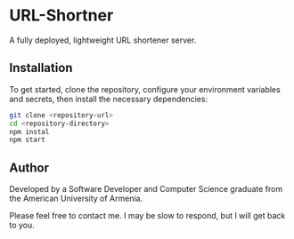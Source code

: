 # URL-Shortner

A fully deployed, lightweight URL shortener server.

## Installation

To get started, clone the repository, configure your environment variables and secrets, then install the necessary dependencies:

```bash
git clone <repository-url>
cd <repository-directory>
npm instal
npm start

```

## Author 

Developed by a Software Developer and Computer Science graduate from the American University of Armenia.

Please feel free to contact me. I may be slow to respond, but I will get back to you.
